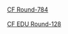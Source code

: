 
<br>[CF Round-784](https://codeforces.com/contest/1669)</br>
<br>[CF EDU Round-128](https://codeforces.com/contest/1680)</br>
